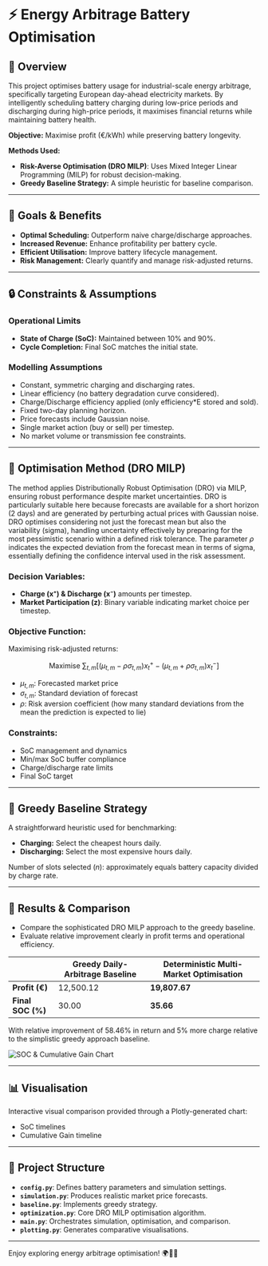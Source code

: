 # ⚡ Energy Arbitrage Battery Optimisation

## 📌 Overview

This project optimises battery usage for industrial-scale energy arbitrage, specifically targeting European day-ahead electricity markets. By intelligently scheduling battery charging during low-price periods and discharging during high-price periods, it maximises financial returns while maintaining battery health.

**Objective:** Maximise profit (€/kWh) while preserving battery longevity.

**Methods Used:**

* **Risk-Averse Optimisation (DRO MILP)**: Uses Mixed Integer Linear Programming (MILP) for robust decision-making.
* **Greedy Baseline Strategy:** A simple heuristic for baseline comparison.

---

## 🎯 Goals & Benefits

* **Optimal Scheduling:** Outperform naive charge/discharge approaches.
* **Increased Revenue:** Enhance profitability per battery cycle.
* **Efficient Utilisation:** Improve battery lifecycle management.
* **Risk Management:** Clearly quantify and manage risk-adjusted returns.

---

## 🔒 Constraints & Assumptions

### Operational Limits

* **State of Charge (SoC):** Maintained between 10% and 90%.
* **Cycle Completion:** Final SoC matches the initial state.

### Modelling Assumptions

* Constant, symmetric charging and discharging rates.
* Linear efficiency (no battery degradation curve considered).
* Charge/Discharge efficiency applied (only efficiency*E stored and sold).
* Fixed two-day planning horizon.
* Price forecasts include Gaussian noise.
* Single market action (buy or sell) per timestep.
* No market volume or transmission fee constraints.

---

## 📐 Optimisation Method (DRO MILP)

The method applies Distributionally Robust Optimisation (DRO) via MILP, ensuring robust performance despite market uncertainties. DRO is particularly suitable here because forecasts are available for a short horizon (2 days) and are generated by perturbing actual prices with Gaussian noise. DRO optimises considering not just the forecast mean but also the variability (sigma), handling uncertainty effectively by preparing for the most pessimistic scenario within a defined risk tolerance. The parameter $\rho$ indicates the expected deviation from the forecast mean in terms of sigma, essentially defining the confidence interval used in the risk assessment.

### Decision Variables:

* **Charge (x⁺) & Discharge (x⁻)** amounts per timestep.
* **Market Participation (z)**: Binary variable indicating market choice per timestep.

### Objective Function:

Maximising risk-adjusted returns:

$$
\text{Maximise } \sum_{t,m} \left[(\mu_{t,m} - \rho \sigma_{t,m}) x_t^+ - (\mu_{t,m} + \rho \sigma_{t,m}) x_t^-\right]
$$

* $\mu_{t,m}$: Forecasted market price
* $\sigma_{t,m}$: Standard deviation of forecast
* $\rho$: Risk aversion coefficient (how many standard deviations from the mean the prediction is expected to lie)

### Constraints:

* SoC management and dynamics
* Min/max SoC buffer compliance
* Charge/discharge rate limits
* Final SoC target

---

## 🧪 Greedy Baseline Strategy

A straightforward heuristic used for benchmarking:

* **Charging:** Select the cheapest hours daily.
* **Discharging:** Select the most expensive hours daily.

Number of slots selected ($n$): approximately equals battery capacity divided by charge rate.

---

## 🚀 Results & Comparison

* Compare the sophisticated DRO MILP approach to the greedy baseline.
* Evaluate relative improvement clearly in profit terms and operational efficiency.

|                            | Greedy Daily-Arbitrage Baseline  | Deterministic Multi-Market Optimisation |
|----------------------------|----------------------------------|-----------------------------------------|
| **Profit (€)**             | 12,500.12                        | **19,807.67**                           |
| **Final SOC (%)**          | 30.00                            | **35.66**                               |

With relative improvement of 58.46% in return and 5% more charge relative to the simplistic greedy approach baseline.

![SOC & Cumulative Gain Chart](image.png)

---

## 📊 Visualisation

Interactive visual comparison provided through a Plotly-generated chart:

* SoC timelines
* Cumulative Gain timeline

---

## 📂 Project Structure

* **`config.py`**: Defines battery parameters and simulation settings.
* **`simulation.py`**: Produces realistic market price forecasts.
* **`baseline.py`**: Implements greedy strategy.
* **`optimization.py`**: Core DRO MILP optimisation algorithm.
* **`main.py`**: Orchestrates simulation, optimisation, and comparison.
* **`plotting.py`**: Generates comparative visualisations.

---

Enjoy exploring energy arbitrage optimisation! 🌍🔋💡
